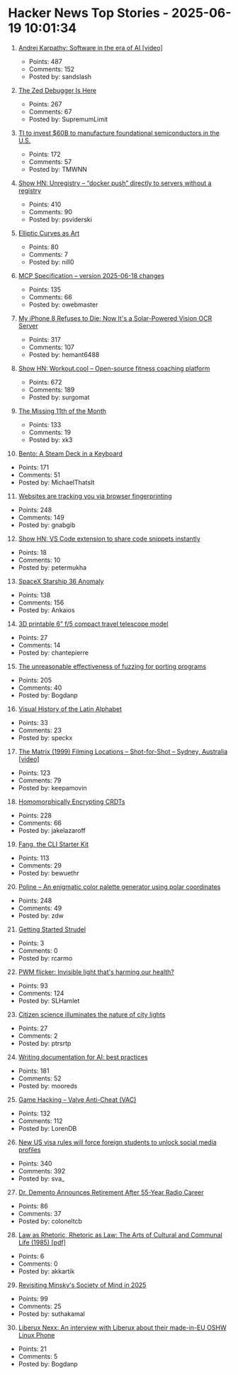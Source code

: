 # Hacker News Top Stories - 2025-06-19 10:01:34

1. [Andrej Karpathy: Software in the era of AI [video]](https://www.youtube.com/watch?v=LCEmiRjPEtQ)
   - Points: 487
   - Comments: 152
   - Posted by: sandslash

2. [The Zed Debugger Is Here](https://zed.dev/blog/debugger)
   - Points: 267
   - Comments: 67
   - Posted by: SupremumLimit

3. [TI to invest $60B to manufacture foundational semiconductors in the U.S.](https://www.ti.com/about-ti/newsroom/news-releases/2025/texas-instruments-plans-to-invest-more-than--60-billion-to-manufacture-billions-of-foundational-semiconductors-in-the-us.html)
   - Points: 172
   - Comments: 57
   - Posted by: TMWNN

4. [Show HN: Unregistry – “docker push” directly to servers without a registry](https://github.com/psviderski/unregistry)
   - Points: 410
   - Comments: 90
   - Posted by: psviderski

5. [Elliptic Curves as Art](https://elliptic-curves.art/)
   - Points: 80
   - Comments: 7
   - Posted by: nill0

6. [MCP Specification – version 2025-06-18 changes](https://modelcontextprotocol.io/specification/2025-06-18/changelog)
   - Points: 135
   - Comments: 66
   - Posted by: owebmaster

7. [My iPhone 8 Refuses to Die: Now It's a Solar-Powered Vision OCR Server](https://terminalbytes.com/iphone-8-solar-powered-vision-ocr-server/)
   - Points: 317
   - Comments: 107
   - Posted by: hemant6488

8. [Show HN: Workout.cool – Open-source fitness coaching platform](https://github.com/Snouzy/workout-cool)
   - Points: 672
   - Comments: 189
   - Posted by: surgomat

9. [The Missing 11th of the Month](https://drhagen.com/blog/the-missing-11th-of-the-month/)
   - Points: 133
   - Comments: 19
   - Posted by: xk3

10. [Bento: A Steam Deck in a Keyboard](https://github.com/lunchbox-computer/bento)
   - Points: 171
   - Comments: 51
   - Posted by: MichaelThatsIt

11. [Websites are tracking you via browser fingerprinting](https://engineering.tamu.edu/news/2025/06/websites-are-tracking-you-via-browser-fingerprinting.html)
   - Points: 248
   - Comments: 149
   - Posted by: gnabgib

12. [Show HN: VS Code extension to share code snippets instantly](https://snippetshare.dev)
   - Points: 18
   - Comments: 10
   - Posted by: petermukha

13. [SpaceX Starship 36 Anomaly](https://twitter.com/NASASpaceflight/status/1935548909805601020)
   - Points: 138
   - Comments: 156
   - Posted by: Ankaios

14. [3D printable 6" f/5 compact travel telescope model](https://www.printables.com/model/1325533-smallest-telescope-kit-for-150750)
   - Points: 27
   - Comments: 14
   - Posted by: chantepierre

15. [The unreasonable effectiveness of fuzzing for porting programs](https://rjp.io/blog/2025-06-17-unreasonable-effectiveness-of-fuzzing)
   - Points: 205
   - Comments: 40
   - Posted by: Bogdanp

16. [Visual History of the Latin Alphabet](https://uclab.fh-potsdam.de/arete/en)
   - Points: 33
   - Comments: 23
   - Posted by: speckx

17. [The Matrix (1999) Filming Locations – Shot-for-Shot – Sydney, Australia [video]](https://www.youtube.com/watch?v=UVf7rMqnwI0)
   - Points: 123
   - Comments: 79
   - Posted by: keepamovin

18. [Homomorphically Encrypting CRDTs](https://jakelazaroff.com/words/homomorphically-encrypted-crdts/)
   - Points: 228
   - Comments: 66
   - Posted by: jakelazaroff

19. [Fang, the CLI Starter Kit](https://github.com/charmbracelet/fang)
   - Points: 113
   - Comments: 29
   - Posted by: bewuethr

20. [Poline – An enigmatic color palette generator using polar coordinates](https://meodai.github.io/poline/)
   - Points: 248
   - Comments: 49
   - Posted by: zdw

21. [Getting Started Strudel](https://strudel.cc/workshop/getting-started/)
   - Points: 3
   - Comments: 0
   - Posted by: rcarmo

22. [PWM flicker: Invisible light that's harming our health?](https://caseorganic.medium.com/the-invisible-light-thats-harming-our-health-and-how-we-can-light-things-better-d3916de90521)
   - Points: 93
   - Comments: 124
   - Posted by: SLHamlet

23. [Citizen science illuminates the nature of city lights](https://www.nature.com/articles/s44284-025-00239-5)
   - Points: 27
   - Comments: 2
   - Posted by: ptrsrtp

24. [Writing documentation for AI: best practices](https://docs.kapa.ai/improving/writing-best-practices)
   - Points: 181
   - Comments: 52
   - Posted by: mooreds

25. [Game Hacking – Valve Anti-Cheat (VAC)](https://codeneverdies.github.io/posts/gh-2/)
   - Points: 132
   - Comments: 112
   - Posted by: LorenDB

26. [New US visa rules will force foreign students to unlock social media profiles](https://www.theguardian.com/us-news/2025/jun/18/social-media-student-visa-screening)
   - Points: 340
   - Comments: 392
   - Posted by: sva_

27. [Dr. Demento Announces Retirement After 55-Year Radio Career](https://sopghreporter.com/2025/06/01/dr-demento-announces-retirement/)
   - Points: 86
   - Comments: 37
   - Posted by: coloneltcb

28. [Law as Rhetoric, Rhetoric as Law: The Arts of Cultural and Communal Life (1985) [pdf]](https://www.lwionline.org/sites/default/files/2016-09/v5%20White.pdf)
   - Points: 6
   - Comments: 0
   - Posted by: akkartik

29. [Revisiting Minsky's Society of Mind in 2025](https://suthakamal.substack.com/p/revisiting-minskys-society-of-mind)
   - Points: 99
   - Comments: 25
   - Posted by: suthakamal

30. [Liberux Nexx: An interview with Liberux about their made-in-EU OSHW Linux Phone](https://linmob.net/liberux-nexx-an-interview-with-liberux/)
   - Points: 21
   - Comments: 5
   - Posted by: Bogdanp

